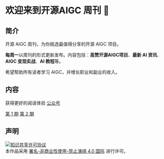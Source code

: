 <h1>欢迎来到开源AIGC 周刊 👋</h1>

## 简介

开源 AIGC 周刊，为你挑选最值得分享的开源 AIGC 项目。

**每周一**以周刊的形式更新发布。内容包括：**高赞开源AIGC项目**、**最新 AI 资讯**、**AIGC 变现实战**、**AI 教程**等。

希望帮助所有读者学习 AIGC，并增长职业和副业的收入。

## 内容
获得更好的阅读体验 [公众号](/assets/img/weixin.png)

[第 1 期](/docs/2024-12-02/index.md)
[第 2 期](/docs/2024-12-09/index.md)
## 声明
<a rel="license" href="https://creativecommons.org/licenses/by-nc-nd/4.0/deed.zh"><img alt="知识共享许可协议" style="border-width: 0" src="https://licensebuttons.net/l/by-nc-nd/4.0/88x31.png"></a><br>本作品采用 <a rel="license" href="https://creativecommons.org/licenses/by-nc-nd/4.0/deed.zh">署名-非商业性使用-禁止演绎 4.0 国际</a> 进行许可。
